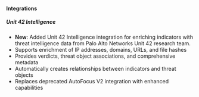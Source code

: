 #### Integrations

##### Unit 42 Intelligence

- **New**: Added Unit 42 Intelligence integration for enriching indicators with threat intelligence data from Palo Alto Networks Unit 42 research team.
- Supports enrichment of IP addresses, domains, URLs, and file hashes
- Provides verdicts, threat object associations, and comprehensive metadata
- Automatically creates relationships between indicators and threat objects
- Replaces deprecated AutoFocus V2 integration with enhanced capabilities
